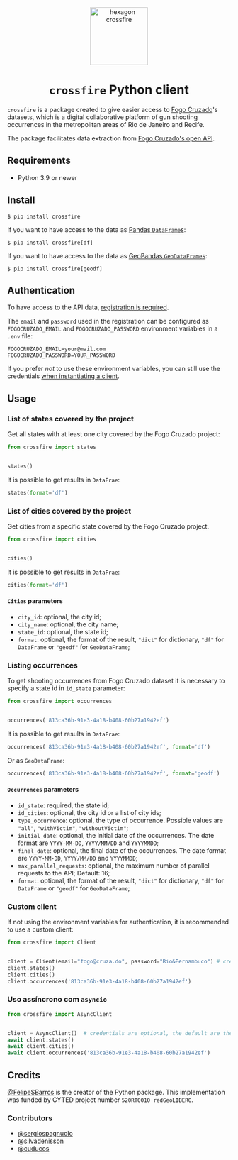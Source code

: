 <div style="text-align: center">
<img src="https://raw.githubusercontent.com/voltdatalab/crossfire/master/crossfire_hexagono.png" width="130px" alt="hexagon crossfire"/>

# `crossfire` Python client
</div>

`crossfire` is a package created to give easier access to [Fogo Cruzado](https://fogocruzado.org.br/)'s datasets, which is a digital collaborative platform of gun shooting occurrences in the metropolitan areas of Rio de Janeiro and Recife.

The package facilitates data extraction from [Fogo Cruzado's open API](https://api.fogocruzado.org.br/).

## Requirements

* Python 3.9 or newer

## Install

```console
$ pip install crossfire
```

If you want to have access to the data as [Pandas `DataFrame`s](https://pandas.pydata.org/pandas-docs/stable/reference/api/pandas.DataFrame.html):

```console
$ pip install crossfire[df]
```

If you want to have access to the data as [GeoPandas `GeoDataFrame`s](https://geopandas.org/en/stable/docs/reference/api/geopandas.GeoDataFrame.html):

```console
$ pip install crossfire[geodf]
```

## Authentication

To have access to the API data, [registration is required](https://api.fogocruzado.org.br/sign-up).

The `email` and `password` used in the registration can be configured as `FOGOCRUZADO_EMAIL` and `FOGOCRUZADO_PASSWORD` environment variables in a `.env` file:

```env
FOGOCRUZADO_EMAIL=your@mail.com
FOGOCRUZADO_PASSWORD=YOUR_PASSWORD
```

If you prefer _not_ to use these environment variables, you can still use the credentials [when instantiating a client](#custom-client).

## Usage

### List of states covered by the project

Get all states with at least one city covered by the Fogo Cruzado project:

```python
from crossfire import states


states()
```

It is possible to get results in `DataFrae`:

```python
states(format='df')
```

### List of cities covered by the project

Get cities from a specific state covered by the Fogo Cruzado project.

```python
from crossfire import cities


cities()
```

It is possible to get results in `DataFrae`:

```python
cities(format='df')
```

#### `Cities` parameters

* `city_id`: optional, the city id;
* `city_name`: optional, the city name;
* `state_id`: optional, the state id;
* `format`: optional, the format of the result, `"dict"` for dictionary, `"df"` for `DataFrame` or `"geodf"` for `GeoDataFrame`;

### Listing occurrences

To get shooting occurrences from Fogo Cruzado dataset it is necessary to specify a state id in `id_state` parameter:

```python
from crossfire import occurrences


occurrences('813ca36b-91e3-4a18-b408-60b27a1942ef')
```

It is possible to get results in `DataFrae`:

```python
occurrences('813ca36b-91e3-4a18-b408-60b27a1942ef', format='df')
```

Or as `GeoDataFrame`:

```python
occurrences('813ca36b-91e3-4a18-b408-60b27a1942ef', format='geodf')
```

#### `Occurrences` parameters

* `id_state`: required, the state id;
* `id_cities`: optional, the city id or a list of city ids;
* `type_occurrence`: optional, the type of occurrence. Possible values are `"all"`, `"withVictim"`, `"withoutVictim"`; 
* `initial_date`: optional, the initial date of the occurrences. The date format are `YYYY-MM-DD`, `YYYY/MM/DD` and `YYYYMMDD`;
* `final_date`: optional, the final date of the occurrences. The date format are `YYYY-MM-DD`, `YYYY/MM/DD` and `YYYYMMDD`;
* `max_parallel_requests`: optional, the maximum number of parallel requests to the API; Default: 16;
* `format`: optional, the format of the result, `"dict"` for dictionary, `"df"` for `DataFrame` or `"geodf"` for `GeoDataFrame`;

### Custom client

If not using the environment variables for authentication, it is recommended to use a custom client:

```python
from crossfire import Client


client = Client(email="fogo@cruza.do", password="Rio&Pernambuco") # credentials are optional, the default are the environment variables
client.states()
client.cities()
client.occurrences('813ca36b-91e3-4a18-b408-60b27a1942ef')
```

### Uso assíncrono com `asyncio`

```python
from crossfire import AsyncClient


client = AsyncClient()  # credentials are optional, the default are the environment variables
await client.states()
await client.cities()
await client.occurrences('813ca36b-91e3-4a18-b408-60b27a1942ef')
```

## Credits

[@FelipeSBarros](https://github.com/FelipeSBarros) is the creator of the Python package. This implementation was funded by CYTED project number `520RT0010 redGeoLIBERO`.

### Contributors

* [@sergiospagnuolo](https://github.com/sergiospagnuolo)
* [@silvadenisson](https://github.com/silvadenisson)
* [@cuducos](https://github.com/cuducos)
